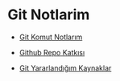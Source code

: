 # Git Notlarim

- [Git Komut Notlarım](https://github.com/kaankaltakkiran/Linux_notlarim/blob/main/git_notlarim/notlarim/git_komut_notlarim.md)

- [Github Repo Katkısı]()

- [Git Yararlandığım Kaynaklar](https://github.com/kaankaltakkiran/Linux_notlarim/blob/main/git_notlarim/notlarim/git_kaynaklarim.md)
